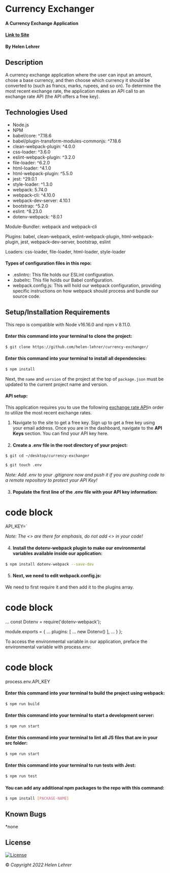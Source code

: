 # Currency Exchanger

#### A Currency Exchange Application

#### [Link to Site](https://helen-lehrer.github.io/currency-exchanger)

#### By Helen Lehrer

## Description

 A currency exchange application where the user can input an amount, chose a base currency, and then choose which currency it should be converted to (such as francs, marks, rupees, and so on). To determine the most recent exchange rate, the application makes an API call to an exchange rate API (the API offers a free key).

## Technologies Used

* Node.js
* NPM
* babel/core: ^7.18.6
* babel/plugin-transform-modules-commonjs: ^7.18.6
* clean-webpack-plugin: ^4.0.0
* css-loader: ^3.6.0
* eslint-webpack-plugin: ^3.2.0
* file-loader: ^6.2.0
* html-loader: ^4.1.0
* html-webpack-plugin: ^5.5.0
* jest: ^29.0.1
* style-loader: ^1.3.0
* webpack: 5.74.0
* webpack-cli: ^4.10.0
* webpack-dev-server: 4.10.1
* bootstrap: ^5.2.0
* eslint: ^8.23.0
* dotenv-webpack: ^8.0.1

Module-Bundler: webpack and webpack-cli

Plugins: babel, clean-webpack, eslint-webpack-plugin, html-webpack-plugin, jest, webpack-dev-server, bootstrap, eslint

Loaders: css-loader, file-loader, html-loader, style-loader

#### Types of configuration files in this repo:

* .eslintrc: This file holds our ESLint configuration.
* .babelrc: This file holds our Babel configuration. 
* webpack.config.js: This will hold our webpack configuration, providing specific instructions on how webpack should process and bundle our source code. 

## Setup/Installation Requirements

This repo is compatible with Node v16.16.0 and npm v 8.11.0.

#### Enter this command into your terminal to clone the project: 
```bash
$ git clone https://github.com/helen-lehrer/currency-exchanger/
```

#### Enter this command into your terminal to install all dependencies: 
```bash
$ npm install
```

Next, the `name` and `version` of the project at the top of `package.json` must be updated to the current project name and version.

#### API setup:

This application requires you to use the following [exchange rate API](https://www.exchangerate-api.com/)in order to utilize the most recent exchange rates.

1. Navigate to the site to get a free key. Sign up to get a free key using your email address. Once you are in the dashboard, navigate to the **API Keys** section. You can find your API key here.

2. #### Create a **.env** file in the root directory of your project:
```bash
$ git cd ~/desktop/currency-exchanger
``` 
```bash
$ git touch .env
``` 

*Note: Add .env to your .gitignore now and push it if you are pushing code to a remote repository to protect your API Key!*

3. #### Populate the first line of the **.env** file with your API key information:

# code block 
API_KEY=<enter your personal API key here>`

*Note: The <> are there for emphasis, do not add <> in your code!*

4. #### Install the **dotenv-webpack** plugin to make our environmental variables available inside our application:

```bash
$ npm install dotenv-webpack --save-dev
```
5. #### Next, we need to edit **webpack.config.js**:

We need to first require it and then add it to the plugins array.

# code block
...
const Dotenv = require('dotenv-webpack');

module.exports = {
  ...
  plugins: [
    ...
    new Dotenv()
  ],
  ...
  }
};

To access the environmental variable in our application, preface the environmental variable with process.env:

# code block
process.env.API_KEY

#### Enter this command into your terminal to build the project using webpack: 
```bash
$ npm run build
```

#### Enter this command into your terminal to start a development server: 
```bash
$ npm run start
```

#### Enter this command into your terminal to lint all JS files that are in your src folder: 
```bash
$ npm run start
```

#### Enter this command into your terminal to run tests with Jest: 
```bash
$ npm run test
```

#### You can add any additional npm packages to the repo with this command: 
```bash
$ npm install [PACKAGE-NAME]
```

## Known Bugs

*none

## License
[![License](https://img.shields.io/badge/License-BSD_3--Clause-blue.svg)](https://opensource.org/licenses/BSD-3-Clause)

&copy; _Copyright 2022 Helen Lehrer_